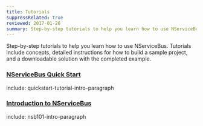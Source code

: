 ```yaml
---
title: Tutorials
suppressRelated: true
reviewed: 2017-01-26
summary: Step-by-step tutorials to help you learn how to use NServiceBus, with detailed instructions and a downloadable solution with the completed example.
---
```


Step-by-step tutorials to help you learn how to use NServiceBus. Tutorials include concepts, detailed instructions for how to build a sample project, and a downloadable solution with the completed example.


### [NServiceBus Quick Start](quickstart/)

include: quickstart-tutorial-intro-paragraph


### [Introduction to NServiceBus](intro-to-nservicebus/)

include: nsb101-intro-paragraph